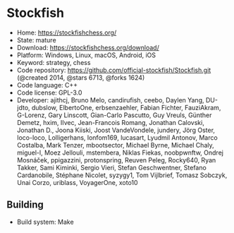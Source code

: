 # Stockfish

- Home: https://stockfishchess.org/
- State: mature
- Download: https://stockfishchess.org/download/
- Platform: Windows, Linux, macOS, Android, iOS
- Keyword: strategy, chess
- Code repository: https://github.com/official-stockfish/Stockfish.git (@created 2014, @stars 6713, @forks 1624)
- Code language: C++
- Code license: GPL-3.0
- Developer: ajithcj, Bruno Melo, candirufish, ceebo, Daylen Yang, DU-jdto, dubslow, ElbertoOne, erbsenzaehler, Fabian Fichter, FauziAkram, G-Lorenz, Gary Linscott, Gian-Carlo Pascutto, Guy Vreuls, Günther Demetz, hxim, IIvec, Jean-Francois Romang, Jonathan Calovski, Jonathan D., Joona Kiiski, Joost VandeVondele, jundery, Jörg Oster, loco-loco, Lolligerhans, lonfom169, lucasart, Lyudmil Antonov, Marco Costalba, Mark Tenzer, mbootsector, Michael Byrne, Michael Chaly, miguel-l, Moez Jellouli, mstembera, Niklas Fiekas, noobpwnftw, Ondrej Mosnáček, ppigazzini, protonspring, Reuven Peleg, Rocky640, Ryan Takker, Sami Kiminki, Sergio Vieri, Stefan Geschwentner, Stefano Cardanobile, Stéphane Nicolet, syzygy1, Tom Vijlbrief, Tomasz Sobczyk, Unai Corzo, uriblass, VoyagerOne, xoto10

## Building

- Build system: Make
